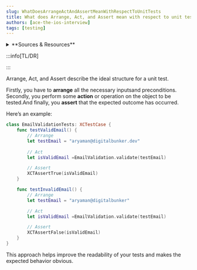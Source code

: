 ```yaml
---
slug: WhatDoesArrangeActAndAssertMeanWithRespectToUnitTests
title: What does Arrange, Act, and Assert mean with respect to unit tests?
authors: [ace-the-ios-interview]
tags: [testing]
---
```


<details>
  <summary>**Sources & Resources**</summary>

  **Main Source:** [Ace the iOS Interview](https://aryamansharda.gumroad.com/l/tcvck)

  **Additional Sources:**

  **Further Reading:**

</details>

:::info[TL/DR]

:::

Arrange, Act, and Assert describe the ideal structure for a unit test.

Firstly, you have to **arrange** all the necessary inputsand preconditions. Secondly, you perform some **action** or operation on the object to be tested.And finally, you **assert** that the expected outcome has occurred.

Here’s an example:

```swift
class EmailValidationTests: XCTestCase {
    func testValidEmail() {
        // Arrange
        let testEmail = "aryaman@digitalbunker.dev"
        
        // Act
        let isValidEmail =EmailValidation.validate(testEmail)

        // Assert
        XCTAssertTrue(isValidEmail)
    }

    func testInvalidEmail() {
        // Arrange
        let testEmail = "aryaman@digitalbunker"

        // Act
        let isValidEmail =EmailValidation.validate(testEmail)

        // Assert
        XCTAssertFalse(isValidEmail)
    }
}
```

This approach helps improve the readability of your tests and makes the expected behavior obvious.
